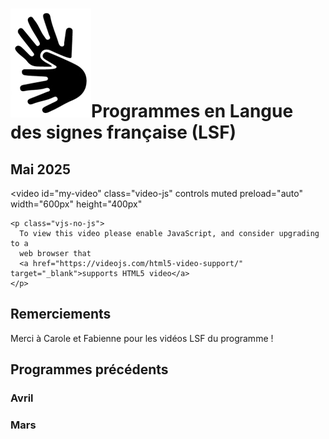 # <span class="middle img-3rem">![](assets/lsf.png)</span>Programmes en Langue des signes française (LSF)

## Mai 2025
<ul class="playlist_lsf" id="lsf-05-25"></ul>

<link href="stylesheets/video-js.css" rel="stylesheet" />
<link href="stylesheets/extra.video-js.css" rel="stylesheet" />

<video
    id="my-video"
    class="video-js"
    controls
    muted
    preload="auto"
    width="600px"
    height="400px"
  >
    <p class="vjs-no-js">
      To view this video please enable JavaScript, and consider upgrading to a
      web browser that
      <a href="https://videojs.com/html5-video-support/" target="_blank">supports HTML5 video</a>
    </p>
  </video>
 
## Remerciements

Merci à Carole et Fabienne pour les vidéos LSF du programme !

## Programmes précédents

### Avril
<ul class="playlist_lsf" id="lsf-04-25"></ul>

### Mars
<ul class="playlist_lsf" id="lsf-03-25"></ul>

<script src="https://vjs.zencdn.net/8.16.1/video.min.js"></script>
<script src="programme/programme-lsf.js"></script>
<script>
    document.getElementsByClassName("vjs-no-js")[0].style.display = "none";
    const player = videojs("my-video", {responsive: true, fluid: true});
    function populate_list (data, elemId, baseUrl) {
        elem = document.getElementById(elemId)
        let i = 0;
        for (let item of data) {
            let cls = i==0 ? " active" : ""
            i++;
            elem.insertAdjacentHTML('beforeend', 
            `<li><button class="prog-button` + cls +
            `" onclick="doo(this,'` + 
            baseUrl + item.url+`')">` + 
            item.title+'</button></li>');
        }
    }
    function doo (e,url) {
        player.pause()
        player.src(url)
        // player.load()
        player.play()
        // add class "active" to item
        if (e != null) {
            console.log("pou")
            elems = document.getElementsByClassName("playlist_lsf")
            console.log(elems)
            for (let elem of elems) {
                for (let b of elem.children) {
                    b.firstElementChild.classList.remove("active");
                }
                e.classList.add("active");
            }
        }
    }
    populate_list(playlist_05_2025, "lsf-05-25", "https://cloud.laucarre.com/s/LD-LSF-prog/download?path=%2Fmai2025&files=");
    populate_list(playlist_04_2025, "lsf-04-25", "https://cloud.laucarre.com/s/LD-LSF-prog/download?path=%2Favril2025&files=");
    populate_list(playlist_03_2025, "lsf-03-25", "https://cloud.laucarre.com/s/LD-LSF-prog/download?path=%2Fmars2025&files=");
    doo(null, "https://cloud.laucarre.com/s/LD-LSF-prog/download?path=%2Fmai2025&files=" + playlist_05_2025[0].url)
</script>
